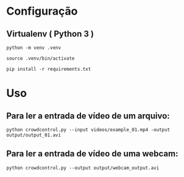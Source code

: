 # Configuração

## Virtualenv ( Python 3 )

`python -m venv .venv`

`source .venv/bin/activate`

`pip install -r requirements.txt`

# Uso

## Para ler a entrada de vídeo de um arquivo:

```
python crowdcontrol.py --input videos/example_01.mp4 -output output/output_01.avi
```

##  Para ler a entrada de vídeo de uma webcam:

```
python crowdcontrol.py --output output/webcam_output.avi
```

